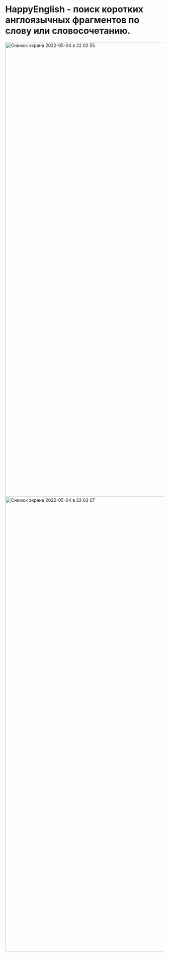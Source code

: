 # HappyEnglish - поиск коротких англоязычных фрагментов по слову или словосочетанию.


<img width="1440" alt="Снимок экрана 2022-05-04 в 22 02 55" src="https://user-images.githubusercontent.com/66497711/166808349-6e3c361e-3025-471a-88d6-43ba5ef8e3be.png">


<img width="1440" alt="Снимок экрана 2022-05-04 в 22 03 07" src="https://user-images.githubusercontent.com/66497711/166808360-95805674-b42d-423f-96da-a5c11f62f278.png">
